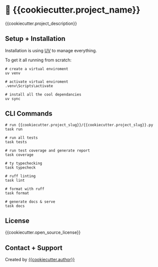 # :rocket: {{cookiecutter.project_name}}

{{cookiecutter.project_description}}

## Setup + Installation

Installation is using [UV](https://docs.astral.sh/uv/) to manage everything.

To get it all running from scratch:

```
# create a virtual enviroment
uv venv

# activate virtual enviroment
.venv\Scripts\activate

# install all the cool dependancies
uv sync
```

## CLI Commands

```
# run {{cookiecutter.project_slug}}/{{cookiecutter.project_slug}}.py
task run

# run all tests
task tests

# run test coverage and generate report
task coverage

# ty typechecking
task typecheck

# ruff linting
task lint

# format with ruff
task format

# generate docs & serve
task docs
```

## License

{{cookiecutter.open_source_license}}

## Contact + Support

Created by [{{cookiecutter.author}}](https://github.com/{{cookiecutter.github}})
